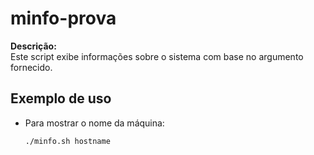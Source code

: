 # minfo-prova

**Descrição:**  
Este script exibe informações sobre o sistema com base no argumento fornecido.

## Exemplo de uso

- Para mostrar o nome da máquina:
  ```bash
  ./minfo.sh hostname
